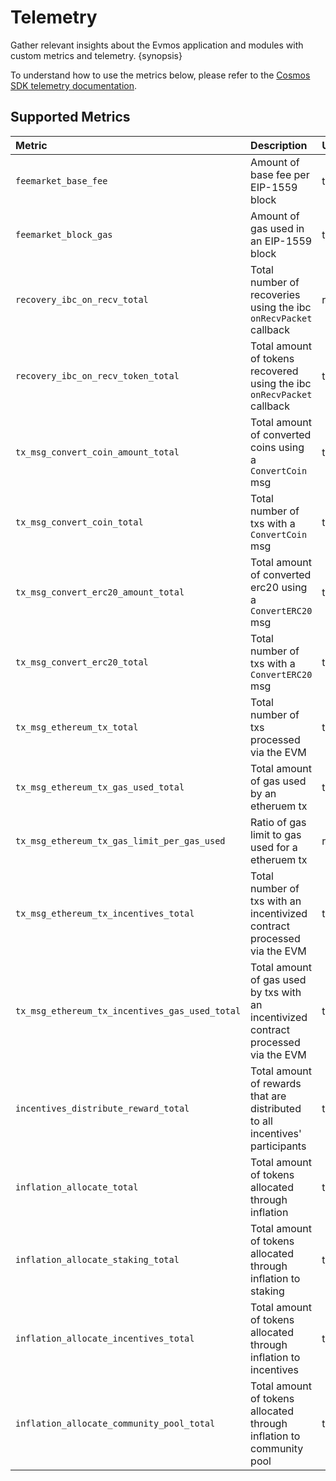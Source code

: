 <!--
order: 3
-->

# Telemetry

Gather relevant insights about the Evmos application and modules with custom
metrics and telemetry. {synopsis}

To understand how to use the metrics below, please refer to the
[Cosmos SDK telemetry documentation](https://docs.cosmos.network/main/core/telemetry.html).

## Supported Metrics

| Metric                                         | Description                                                                         | Unit     | Type    |
| :--------------------------------------------- | :---------------------------------------------------------------------------------- | :------- | :------ |
| `feemarket_base_fee`                           | Amount of base fee per EIP-1559 block                                               | token    | gauge   |
| `feemarket_block_gas`                          | Amount of gas used in an EIP-1559 block                                             | token    | gauge   |
| `recovery_ibc_on_recv_total`                   | Total number of recoveries using the ibc `onRecvPacket` callback                    | recovery | counter |
| `recovery_ibc_on_recv_token_total`             | Total amount of tokens recovered using the ibc `onRecvPacket` callback              | token    | counter |
| `tx_msg_convert_coin_amount_total`             | Total amount of converted coins using a `ConvertCoin` msg                           | token    | counter |
| `tx_msg_convert_coin_total`                    | Total number of txs with a `ConvertCoin` msg                                        | tx       | counter |
| `tx_msg_convert_erc20_amount_total`            | Total amount of converted erc20 using a `ConvertERC20` msg                          | token    | counter |
| `tx_msg_convert_erc20_total`                   | Total number of txs with a `ConvertERC20` msg                                       | tx       | counter |
| `tx_msg_ethereum_tx_total`                     | Total number of txs processed via the EVM                                           | tx       | counter |
| `tx_msg_ethereum_tx_gas_used_total`            | Total amount of gas used by an etheruem tx                                          | token    | counter |
| `tx_msg_ethereum_tx_gas_limit_per_gas_used`    | Ratio of gas limit to gas used for a etheruem tx                                    | ratio    | gauge   |
| `tx_msg_ethereum_tx_incentives_total`          | Total number of txs with an incentivized contract processed via the EVM             | tx       | counter |
| `tx_msg_ethereum_tx_incentives_gas_used_total` | Total amount of gas used by txs with an incentivized contract processed via the EVM | token    | counter |
| `incentives_distribute_reward_total`           | Total amount of rewards that are distributed to all incentives' participants        | token    | counter |
| `inflation_allocate_total`                     | Total amount of tokens allocated through inflation                                  | token    | counter |
| `inflation_allocate_staking_total`             | Total amount of tokens allocated through inflation to staking                       | token    | counter |
| `inflation_allocate_incentives_total`          | Total amount of tokens allocated through inflation to incentives                    | token    | counter |
| `inflation_allocate_community_pool_total`      | Total amount of tokens allocated through inflation to community pool                | token    | counter |
